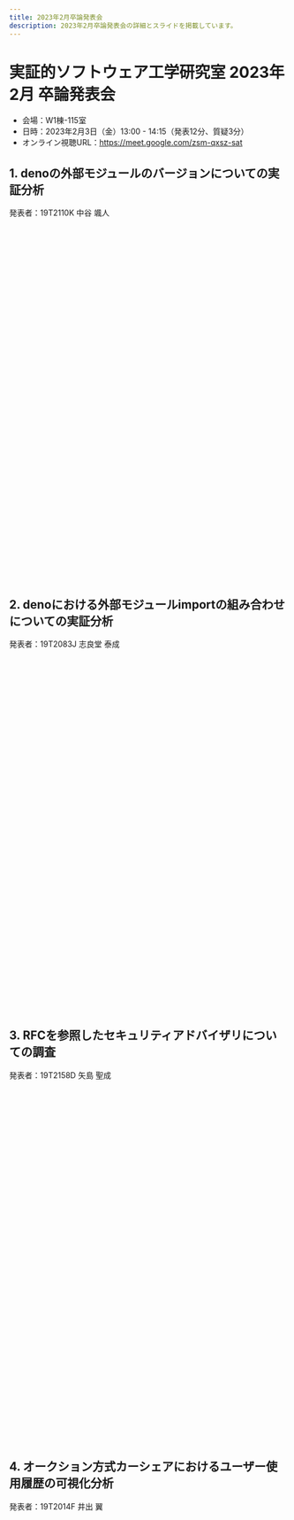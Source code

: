 ```yaml
---
title: 2023年2月卒論発表会
description: 2023年2月卒論発表会の詳細とスライドを掲載しています。
---
```


<script src="https://deno.land/x/embed_pdf@v1.3.0/mod.js" type="module"></script>
<style>
embed-pdf {
  display: block;
  width: 75%;
  height: min(65vw, 75vh);
  margin: 2em auto;
}
</style>

# 実証的ソフトウェア工学研究室 2023年2月 卒論発表会

- 会場：W1棟-115室
- 日時：2023年2月3日（金）13:00 - 14:15（発表12分、質疑3分）
- オンライン視聴URL：https://meet.google.com/zsm-qxsz-sat

## 1. denoの外部モジュールのバージョンについての実証分析

発表者：19T2110K 中谷 颯人

<embed-pdf src="./19T2110K.pdf"></embed-pdf>

## 2. denoにおける外部モジュールimportの組み合わせについての実証分析

発表者：19T2083J 志良堂 泰成

<embed-pdf src="./19T2083J.pdf"></embed-pdf>

## 3. RFCを参照したセキュリティアドバイザリについての調査

発表者：19T2158D 矢島 聖成

<embed-pdf src="./19T2158D.pdf"></embed-pdf>

## 4. オークション方式カーシェアにおけるユーザー使用履歴の可視化分析

発表者：19T2014F 井出 翼

<embed-pdf src="./19T2014F.pdf"></embed-pdf>
